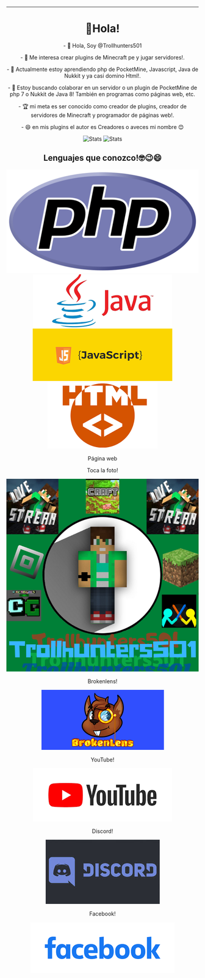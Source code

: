 <hr>
<h1 align="center"> 👋Hola!
</h1>
<p align="center"> - 👋 Hola, Soy @Trollhunters501 </p>
<p align="center"> - 👀 Me interesa crear plugins de Minecraft pe y jugar servidores!.</p>
<p align="center"> - 🌱 Actualmente estoy aprendiendo php de PocketMine, Javascript, Java de Nukkit y ya casi domino Html!.</p>
<p align="center"> - 💞️ Estoy buscando colaborar en un servidor o un plugin de PocketMine de php 7 o Nukkit de Java 8! También en programas como páginas web, etc.</p>
<p align="center"> - 🏆 mi meta es ser conocido como creador de plugins, creador de servidores de Minecraft y programador de páginas web!.</p>
<p align="center"> - 😄 en mis plugins el autor es Creadores o aveces mi nombre 😊</p>
<div align="center">

![Stats](https://github-readme-stats.vercel.app/api?username=Trollhunters501&theme=dark&show_icons=true&count_private=true&include_all_commits=true) 
![Stats](https://github-readme-stats.vercel.app/api/top-langs/?username=Trollhunters501&show_icons=true&theme=dark)
<h2 align="center"> Lenguajes que conozco!🤓😉😄
</h2>
<img src="https://raw.githubusercontent.com/Trollhunters501/Trollhunters501/main/php.png" />
<img src="https://raw.githubusercontent.com/Trollhunters501/Trollhunters501/main/java.png" />
<img src="https://raw.githubusercontent.com/Trollhunters501/Trollhunters501/main/javascript.png" />
<img src="https://raw.githubusercontent.com/Trollhunters501/Trollhunters501/main/html.png" />
<p align="center"> Página web
</p> 
<p align="center"> Toca la foto! </p>
<a href="https://creadoresgames.blogspot.com/?m=1"> <img src="https://raw.githubusercontent.com/Trollhunters501/Trollhunters501/main/20220823_182853_0000.png" />
</a>
<p aling="center"> Brokenlens!</p>
<a href="https://www.brlns.net/forums/members/trollhunters501.51386/"> <img src="https://raw.githubusercontent.com/Trollhunters501/Trollhunters501/main/brokenlens.png"/> </a>
<p align="center"> YouTube!
</p>
<a href="https://m.youtube.com/channel/UC0Y6PCdP58OKnGpDDDG6EcQ"> <img src="https://raw.githubusercontent.com/Trollhunters501/Trollhunters501/main/images.png"/> </a>
<p align="center"> Discord!
</p>
<a href="https://discord.gg/HeMbkhnYMR"> <img src="https://raw.githubusercontent.com/Trollhunters501/Trollhunters501/main/Discord.jpeg"/> </a>
<p align="center"> Facebook!</p>
<a href="https://www.facebook.com/profile.php?id=100086128624988"> <img src="https://raw.githubusercontent.com/Trollhunters501/Trollhunters501/main/Facebook.png"/>
<!---
Trollhunters501/Trollhunters501 su página ✨ special ✨  causado por `README.md` (this file) aparece en tu GitHub profile.
You can click the Preview link to take a look at your changes.
--->
